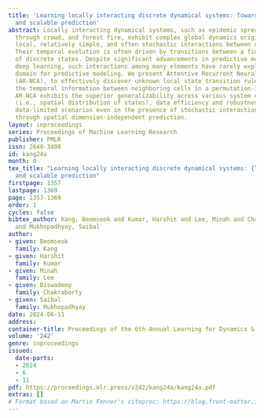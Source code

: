 ```yaml
---
title: 'Learning locally interacting discrete dynamical systems: Towards data-efficient
  and scalable prediction'
abstract: Locally interacting dynamical systems, such as epidemic spread, rumor propagation
  through crowd, and forest fire, exhibit complex global dynamics originated from
  local, relatively simple, and often stochastic interactions between dynamic elements.
  Their temporal evolution is often driven by transitions between a finite number
  of discrete states. Despite significant advancements in predictive modeling through
  deep learning, such interactions among many elements have rarely explored as a specific
  domain for predictive modeling. We present Attentive Recurrent Neural Cellular Automata
  (AR-NCA), to effectively discover unknown local state transition rules by associating
  the temporal information between neighboring cells in a permutation-invariant manner.
  AR-NCA exhibits the superior generalizability across various system configurations
  (i.e., spatial distribution of states), data efficiency and robustness in extremely
  data-limited scenarios even in the presence of stochastic interactions, and scalability
  through spatial dimension-independent prediction.
layout: inproceedings
series: Proceedings of Machine Learning Research
publisher: PMLR
issn: 2640-3498
id: kang24a
month: 0
tex_title: "Learning locally interacting discrete dynamical systems: {T}owards data-efficient
  and scalable prediction"
firstpage: 1357
lastpage: 1369
page: 1357-1369
order: 1
cycles: false
bibtex_author: Kang, Beomseok and Kumar, Harshit and Lee, Minah and Chakraborty, Biswadeep
  and Mukhopadhyay, Saibal
author:
- given: Beomseok
  family: Kang
- given: Harshit
  family: Kumar
- given: Minah
  family: Lee
- given: Biswadeep
  family: Chakraborty
- given: Saibal
  family: Mukhopadhyay
date: 2024-06-11
address:
container-title: Proceedings of the 6th Annual Learning for Dynamics & Control Conference
volume: '242'
genre: inproceedings
issued:
  date-parts:
  - 2024
  - 6
  - 11
pdf: https://proceedings.mlr.press/v242/kang24a/kang24a.pdf
extras: []
# Format based on Martin Fenner's citeproc: https://blog.front-matter.io/posts/citeproc-yaml-for-bibliographies/
---
```

